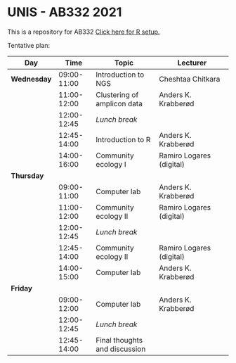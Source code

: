 # UNIS - AB332 2021

This is a repository for AB332
[Click here for R setup. ](setup/)

Tentative plan:


| Day           | Time        | Topic                         | Lecturer                 |
| ------------- | ----------- | ----------------------------- | ------------------------ |
| **Wednesday** | 09:00-11:00 | Introduction to NGS           | Cheshtaa Chitkara        |
|               | 11:00-12:00 | Clustering of amplicon data   | Anders K. Krabberød      |
|               | 12:00-12:45 | _Lunch break_                 |                          |
|               | 12:45-14:00 | Introduction to R             | Anders K. Krabberød      |
|               | 14:00-16:00 | Community ecology I           | Ramiro Logares (digital) |
| **Thursday**  |             |                               |                          |
|               | 09:00-11:00 | Computer lab                  | Anders K. Krabberød      |
|               | 11:00-12:00 | Community ecology II          | Ramiro Logares (digital) |
|               | 12:00-12:45 | _Lunch break_                 |                          |
|               | 12:45-14:00 | Community ecology II          | Ramiro Logares (digital) |
|               | 14:00-15:00 | Computer lab                  | Anders K. Krabberød      |
| **Friday**    |             |                               |                          |
|               | 09:00-12:00 | Computer lab                  | Anders K. Krabberød      |
|               | 12:00-12:45 | _Lunch break_                 |                          |
|               | 12:45-14:00 | Final thoughts and discussion |                          |
